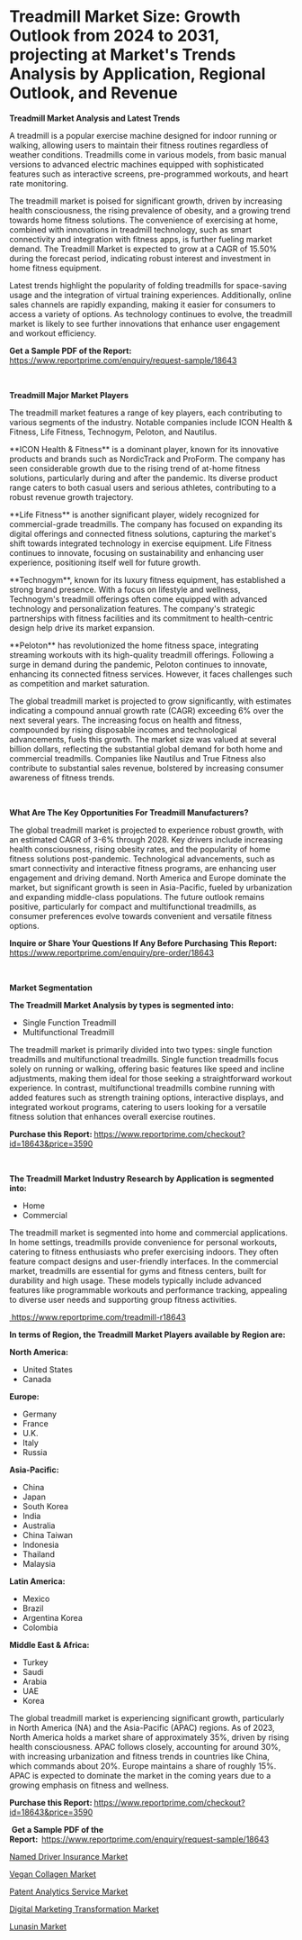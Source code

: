<p><h1>Treadmill Market Size: Growth Outlook from 2024 to 2031, projecting at Market's Trends Analysis by Application, Regional Outlook, and Revenue</h1></p><p><strong>Treadmill Market Analysis and Latest Trends</strong></p>
<p><p>A treadmill is a popular exercise machine designed for indoor running or walking, allowing users to maintain their fitness routines regardless of weather conditions. Treadmills come in various models, from basic manual versions to advanced electric machines equipped with sophisticated features such as interactive screens, pre-programmed workouts, and heart rate monitoring.</p><p>The treadmill market is poised for significant growth, driven by increasing health consciousness, the rising prevalence of obesity, and a growing trend towards home fitness solutions. The convenience of exercising at home, combined with innovations in treadmill technology, such as smart connectivity and integration with fitness apps, is further fueling market demand. The Treadmill Market is expected to grow at a CAGR of 15.50% during the forecast period, indicating robust interest and investment in home fitness equipment.</p><p>Latest trends highlight the popularity of folding treadmills for space-saving usage and the integration of virtual training experiences. Additionally, online sales channels are rapidly expanding, making it easier for consumers to access a variety of options. As technology continues to evolve, the treadmill market is likely to see further innovations that enhance user engagement and workout efficiency.</p></p>
<p><strong>Get a Sample PDF of the Report:&nbsp;</strong> <a href="https://www.reportprime.com/enquiry/request-sample/18643?utm_campaign=1144&utm_medium=2&utm_source=Github&utm_content=ia&utm_term=21112024&utm_id=treadmill">https://www.reportprime.com/enquiry/request-sample/18643</a></p>
<p>&nbsp;</p>
<p><strong>Treadmill Major Market Players</strong></p>
<p><p>The treadmill market features a range of key players, each contributing to various segments of the industry. Notable companies include ICON Health & Fitness, Life Fitness, Technogym, Peloton, and Nautilus.</p><p>**ICON Health & Fitness** is a dominant player, known for its innovative products and brands such as NordicTrack and ProForm. The company has seen considerable growth due to the rising trend of at-home fitness solutions, particularly during and after the pandemic. Its diverse product range caters to both casual users and serious athletes, contributing to a robust revenue growth trajectory.</p><p>**Life Fitness** is another significant player, widely recognized for commercial-grade treadmills. The company has focused on expanding its digital offerings and connected fitness solutions, capturing the market's shift towards integrated technology in exercise equipment. Life Fitness continues to innovate, focusing on sustainability and enhancing user experience, positioning itself well for future growth.</p><p>**Technogym**, known for its luxury fitness equipment, has established a strong brand presence. With a focus on lifestyle and wellness, Technogym's treadmill offerings often come equipped with advanced technology and personalization features. The company's strategic partnerships with fitness facilities and its commitment to health-centric design help drive its market expansion.</p><p>**Peloton** has revolutionized the home fitness space, integrating streaming workouts with its high-quality treadmill offerings. Following a surge in demand during the pandemic, Peloton continues to innovate, enhancing its connected fitness services. However, it faces challenges such as competition and market saturation.</p><p>The global treadmill market is projected to grow significantly, with estimates indicating a compound annual growth rate (CAGR) exceeding 6% over the next several years. The increasing focus on health and fitness, compounded by rising disposable incomes and technological advancements, fuels this growth. The market size was valued at several billion dollars, reflecting the substantial global demand for both home and commercial treadmills. Companies like Nautilus and True Fitness also contribute to substantial sales revenue, bolstered by increasing consumer awareness of fitness trends.</p></p>
<p>&nbsp;</p>
<p><strong>What Are The Key Opportunities For Treadmill Manufacturers?</strong></p>
<p><p>The global treadmill market is projected to experience robust growth, with an estimated CAGR of 3-6% through 2028. Key drivers include increasing health consciousness, rising obesity rates, and the popularity of home fitness solutions post-pandemic. Technological advancements, such as smart connectivity and interactive fitness programs, are enhancing user engagement and driving demand. North America and Europe dominate the market, but significant growth is seen in Asia-Pacific, fueled by urbanization and expanding middle-class populations. The future outlook remains positive, particularly for compact and multifunctional treadmills, as consumer preferences evolve towards convenient and versatile fitness options.</p></p>
<p><strong>Inquire or Share Your Questions If Any Before Purchasing This Report:</strong> <a href="https://www.reportprime.com/enquiry/pre-order/18643?utm_campaign=1144&utm_medium=2&utm_source=Github&utm_content=ia&utm_term=21112024&utm_id=treadmill">https://www.reportprime.com/enquiry/pre-order/18643</a></p>
<p>&nbsp;</p>
<p><strong>Market Segmentation</strong></p>
<p><strong>The Treadmill Market Analysis by types is segmented into:</strong></p>
<p><ul><li>Single Function Treadmill</li><li>Multifunctional Treadmill</li></ul></p>
<p><p>The treadmill market is primarily divided into two types: single function treadmills and multifunctional treadmills. Single function treadmills focus solely on running or walking, offering basic features like speed and incline adjustments, making them ideal for those seeking a straightforward workout experience. In contrast, multifunctional treadmills combine running with added features such as strength training options, interactive displays, and integrated workout programs, catering to users looking for a versatile fitness solution that enhances overall exercise routines.</p></p>
<p><strong>Purchase this Report:&nbsp;</strong><a href="https://www.reportprime.com/checkout?id=18643&price=3590&utm_campaign=1144&utm_medium=2&utm_source=Github&utm_content=ia&utm_term=21112024&utm_id=treadmill">https://www.reportprime.com/checkout?id=18643&price=3590</a></p>
<p>&nbsp;</p>
<p><strong>The Treadmill Market Industry Research by Application is segmented into:</strong></p>
<p><ul><li>Home</li><li>Commercial</li></ul></p>
<p><p>The treadmill market is segmented into home and commercial applications. In home settings, treadmills provide convenience for personal workouts, catering to fitness enthusiasts who prefer exercising indoors. They often feature compact designs and user-friendly interfaces. In the commercial market, treadmills are essential for gyms and fitness centers, built for durability and high usage. These models typically include advanced features like programmable workouts and performance tracking, appealing to diverse user needs and supporting group fitness activities.</p></p>
<p><a href="https://www.reportprime.com/treadmill-r18643?utm_campaign=1144&utm_medium=2&utm_source=Github&utm_content=ia&utm_term=21112024&utm_id=treadmill">&nbsp;https://www.reportprime.com/treadmill-r18643</a></p>
<p><strong>In terms of Region, the Treadmill Market Players available by Region are:</strong></p>
<p>
    <p> <strong> North America: </strong>
        <ul>
            <li>United States</li>
            <li>Canada</li>
        </ul>
        </p> 
    <p> <strong> Europe: </strong>
        <ul>
            <li>Germany</li>
            <li>France</li>
            <li>U.K.</li>
            <li>Italy</li>
            <li>Russia</li>
        </ul>
        </p> 
    <p> <strong> Asia-Pacific: </strong>
        <ul>
            <li>China</li>
            <li>Japan</li>
            <li>South Korea</li>
            <li>India</li>
            <li>Australia</li>
            <li>China Taiwan</li>
            <li>Indonesia</li>
            <li>Thailand</li>
            <li>Malaysia</li>
        </ul>
        </p> 
    <p> <strong> Latin America: </strong>
        <ul>
            <li>Mexico</li>
            <li>Brazil</li>
            <li>Argentina Korea</li>
            <li>Colombia</li>
        </ul>
        </p> 
    <p> <strong> Middle East & Africa: </strong>
        <ul>
            <li>Turkey</li>
            <li>Saudi</li>
            <li>Arabia</li>
            <li>UAE</li>
            <li>Korea</li>
        </ul>
    </p>
    </p>
<p><p>The global treadmill market is experiencing significant growth, particularly in North America (NA) and the Asia-Pacific (APAC) regions. As of 2023, North America holds a market share of approximately 35%, driven by rising health consciousness. APAC follows closely, accounting for around 30%, with increasing urbanization and fitness trends in countries like China, which commands about 20%. Europe maintains a share of roughly 15%. APAC is expected to dominate the market in the coming years due to a growing emphasis on fitness and wellness.</p></p>
<p><strong>Purchase this Report: </strong><a href="https://www.reportprime.com/checkout?id=18643&price=3590&utm_campaign=1144&utm_medium=2&utm_source=Github&utm_content=ia&utm_term=21112024&utm_id=treadmill">https://www.reportprime.com/checkout?id=18643&price=3590</a></p>
<p>&nbsp;<strong>Get a Sample PDF of the Report:&nbsp;&nbsp;</strong><a href="https://www.reportprime.com/enquiry/request-sample/18643?utm_campaign=1144&utm_medium=2&utm_source=Github&utm_content=ia&utm_term=21112024&utm_id=treadmill">https://www.reportprime.com/enquiry/request-sample/18643</a></p>
<p><strong></strong></p>
<p><p><a href="https://www.linkedin.com/pulse/projected-growth-named-driver-insurance-market-anticipating-rlm7e?utm_campaign=1144&utm_medium=2&utm_source=Github&utm_content=ia&utm_term=21112024&utm_id=treadmill">Named Driver Insurance Market</a></p><p><a href="https://issuu.com/reportprime-2/docs/vegan-collagen-market-size-2030.ppt_a93fe7ddc2d360?utm_campaign=1144&utm_medium=2&utm_source=Github&utm_content=ia&utm_term=21112024&utm_id=treadmill">Vegan Collagen Market</a></p><p><a href="https://www.linkedin.com/pulse/comprehensive-analysis-patent-analytics-service-market-fncde?utm_campaign=1144&utm_medium=2&utm_source=Github&utm_content=ia&utm_term=21112024&utm_id=treadmill">Patent Analytics Service Market</a></p><p><a href="https://www.linkedin.com/pulse/digital-marketing-transformation-market-global-regional-5t6se?utm_campaign=1144&utm_medium=2&utm_source=Github&utm_content=ia&utm_term=21112024&utm_id=treadmill">Digital Marketing Transformation Market</a></p><p><a href="https://issuu.com/reportprime-2/docs/lunasin-market-size-2030.pptx_bd9f6722ff63e7?utm_campaign=1144&utm_medium=2&utm_source=Github&utm_content=ia&utm_term=21112024&utm_id=treadmill">Lunasin Market</a></p></p>